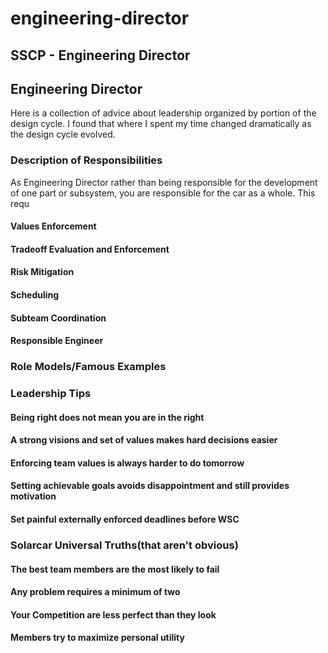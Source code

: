 # engineering-director

## SSCP - Engineering Director

## Engineering Director

Here is a collection of advice about leadership organized by portion of the design cycle. I found that where I spent my time changed dramatically as the design cycle evolved.&#x20;

### Description of Responsibilities

As Engineering Director rather than being responsible for the development of one part or subsystem, you are responsible for the car as a whole. This requ

#### Values Enforcement

#### Tradeoff Evaluation and Enforcement

#### Risk Mitigation&#x20;

#### Scheduling

#### Subteam Coordination

#### Responsible Engineer

#### &#x20;

### Role Models/Famous Examples

### Leadership Tips

#### Being right does not mean you are in the right

#### A strong visions and set of values makes hard decisions easier

#### Enforcing team values is always harder to do tomorrow

#### Setting achievable goals avoids disappointment and still provides motivation&#x20;

#### Set painful externally enforced deadlines before WSC

### Solarcar Universal Truths(that aren't obvious)

#### The best team members are the most likely to fail

#### Any problem requires a minimum of two

#### Your Competition are less perfect than they look&#x20;

#### Members try to maximize personal utility
